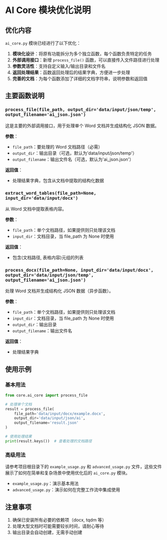 # AI Core 模块优化说明

## 优化内容

`ai_core.py` 模块已经进行了以下优化：

1. **模块化设计**：将原有功能拆分为多个独立函数，每个函数负责特定的任务
2. **外部调用接口**：新增 `process_file()` 函数，可以直接传入文件路径进行处理
3. **参数灵活性**：支持自定义输入/输出目录和文件名
4. **返回处理结果**：函数返回处理后的结果字典，方便进一步处理
5. **完善的文档**：为每个函数添加了详细的文档字符串，说明参数和返回值

## 主要函数说明

### `process_file(file_path, output_dir='data/input/json/temp', output_filename='ai_json.json')`

这是主要的外部调用接口，用于处理单个 Word 文档并生成结构化 JSON 数据。

**参数**：

- `file_path`：要处理的 Word 文档路径（必需）
- `output_dir`：输出目录（可选，默认为'data/input/json/temp'）
- `output_filename`：输出文件名（可选，默认为'ai_json.json'）

**返回值**：

- 处理结果字典，包含从文档中提取的结构化数据

### `extract_word_tables(file_path=None, input_dir='data/input/docx')`

从 Word 文档中提取表格内容。

**参数**：

- `file_path`：单个文档路径，如果提供则只处理该文档
- `input_dir`：文档目录，当 file_path 为 None 时使用

**返回值**：

- 包含(文档路径, 表格内容)元组的列表

### `process_docx(file_path=None, input_dir='data/input/docx', output_dir='data/input/json/temp', output_filename='ai_json.json')`

处理 Word 文档并生成结构化 JSON 数据（异步函数）。

**参数**：

- `file_path`：单个文档路径，如果提供则只处理该文档
- `input_dir`：文档目录，当 file_path 为 None 时使用
- `output_dir`：输出目录
- `output_filename`：输出文件名

**返回值**：

- 处理结果字典

## 使用示例

### 基本用法

```python
from core.ai_core import process_file

# 处理单个文档
result = process_file(
    file_path='data/input/docx/example.docx',
    output_dir='data/input/json/ai',
    output_filename='result.json'
)

# 使用处理结果
print(result.keys())  # 查看处理的文档路径
```

### 高级用法

请参考项目根目录下的 `example_usage.py` 和 `advanced_usage.py` 文件，这些文件展示了如何在简单和复杂场景中使用优化后的 `ai_core.py` 模块。

- `example_usage.py`：演示基本用法
- `advanced_usage.py`：演示如何在完整工作流中集成使用

## 注意事项

1. 确保已安装所有必要的依赖项（docx, tqdm 等）
2. 处理大型文档时可能需要较长时间，请耐心等待
3. 输出目录会自动创建，无需手动创建
